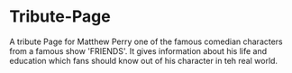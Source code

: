 # Tribute-Page
A tribute Page for Matthew Perry one of the famous comedian characters from a famous show 'FRIENDS'. It gives information about his life and education which fans should know out of his character in teh real world.
